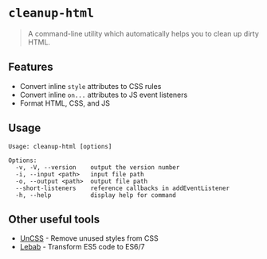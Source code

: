 # `cleanup-html`
> A command-line utility which automatically helps you to clean up dirty HTML.

## Features
- Convert inline `style` attributes to CSS rules
- Convert inline `on...` attributes to JS event listeners
- Format HTML, CSS, and JS

## Usage
```
Usage: cleanup-html [options]

Options:
  -v, -V, --version    output the version number
  -i, --input <path>   input file path
  -o, --output <path>  output file path
  --short-listeners    reference callbacks in addEventListener
  -h, --help           display help for command
```

## Other useful tools
 - [UnCSS](https://github.com/uncss/uncss) - Remove unused styles from CSS
 - [Lebab](https://github.com/lebab/lebab) - Transform ES5 code to ES6/7
